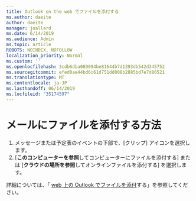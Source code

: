 ```yaml
---
title: Outlook on the web でファイルを添付する
ms.author: daeite
author: daeite
manager: joallard
ms.date: 6/14/2019
ms.audience: Admin
ms.topic: article
ROBOTS: NOINDEX, NOFOLLOW
localization_priority: Normal
ms.custom: ''
ms.openlocfilehash: 3cdb6dba089094be81644b7d1393db542d345752
ms.sourcegitcommit: efed0ae44bd6c61d751dd008b2885bd7e7d86521
ms.translationtype: MT
ms.contentlocale: ja-JP
ms.lasthandoff: 06/14/2019
ms.locfileid: "35174597"
---
```

# <a name="how-to-attach-files-to-an-email"></a>メールにファイルを添付する方法

1. メッセージまたは予定表のイベントの下部で、[クリップ] アイコンを選択します。
1. [**このコンピューターを参照**してコンピューターにファイルを添付する] または [**クラウドの場所を参照**してオンラインファイルを添付する] を選択します。

詳細については、「 [web 上の Outlook でファイルを添付](https://support.office.com/article/48b8dca1-7a76-43ce-97d1-e1cf73893f55)する」を参照してください。